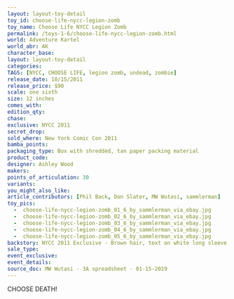 ```yaml
---
layout: layout-toy-detail 
toy_id: choose-life-nycc-legion-zomb
toy_name: Choose Life NYCC Legion Zomb
permalink: /toys-1-6/choose-life-nycc-legion-zomb.html
world: Adventure Kartel
world_abr: AK
character_base: 
layout: layout-toy-detail
categories: 
TAGS: [NYCC, CHOOSE LIFE, legion zomb, undead, zombie]
release_date: 10/15/2011
release_price: $90 
scale: one sixth
size: 12 inches
comes_with: 
edition_qty: 
chase: 
exclusive: NYCC 2011
secret_drop: 
sold_where: New York Comic Con 2011
bamba_points: 
packaging_type: Box with shredded, tan paper packing material
product_code:
designer: Ashley Wood
makers: 
points_of_articulation: 30
variants: 
you_might_also_like: 
article_contributors: [Phil Back, Don Slater, MW Wutasi, sammlerman]
toy_pics: 
  -  choose-life-nycc-legion-zomb_01_6_by_sammlerman_via_ebay.jpg
  -  choose-life-nycc-legion-zomb_02_6_by_sammlerman_via_ebay.jpg
  -  choose-life-nycc-legion-zomb_03_6_by_sammlerman_via_ebay.jpg
  -  choose-life-nycc-legion-zomb_04_6_by_sammlerman_via_ebay.jpg
  -  choose-life-nycc-legion-zomb_05_6_by_sammlerman_via_ebay.jpg
backstory: NYCC 2011 Exclusive - Brown hair, text on white long sleeve shirt
sale_type: 
event_exclusive: 
event_details: 
source_doc: MW Wutasi - 3A spreadsheet - 01-15-2019
---
```

CHOOSE DEATH!